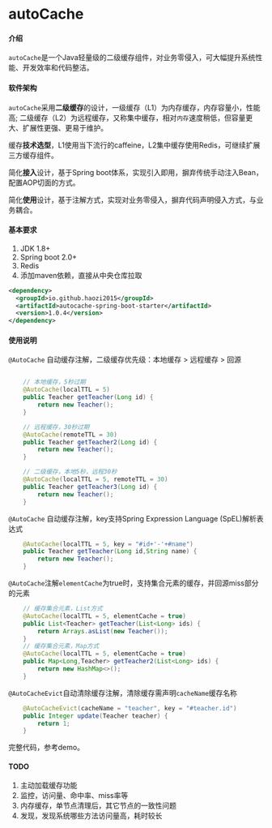 # autoCache

#### 介绍
`autoCache`是一个Java轻量级的二级缓存组件，对业务零侵入，可大幅提升系统性能、开发效率和代码整洁。

#### 软件架构
`autoCache`采用**二级缓存**的设计，一级缓存（L1）为内存缓存，内存容量小，性能高; 二级缓存（L2）为远程缓存，又称集中缓存，相对`内存`速度稍低，但容量更大、扩展性更强、更易于维护。

缓存**技术选型**，L1使用当下流行的caffeine，L2集中缓存使用Redis，可继续扩展三方缓存组件。

简化**接入**设计，基于Spring boot体系，实现引入即用，摒弃传统手动注入Bean，配置AOP切面的方式。

简化**使用**设计，基于注解方式，实现对业务零侵入，摒弃代码声明侵入方式，与业务耦合。

#### 基本要求

1.  JDK 1.8+
2.  Spring boot 2.0+
3.  Redis
4.  添加maven依赖，直接从中央仓库拉取
```xml
<dependency>
  <groupId>io.github.haozi2015</groupId>
  <artifactId>autocache-spring-boot-starter</artifactId>
  <version>1.0.4</version>
</dependency>
```

#### 使用说明
`@AutoCache` 自动缓存注解，二级缓存优先级：本地缓存 > 远程缓存 > 回源

```java

    // 本地缓存，5秒过期
    @AutoCache(localTTL = 5)
    public Teacher getTeacher(Long id) {
        return new Teacher();
    }

    // 远程缓存，30秒过期
    @AutoCache(remoteTTL = 30)
    public Teacher getTeacher2(Long id) {
        return new Teacher();
    }

    // 二级缓存，本地5秒，远程30秒
    @AutoCache(localTTL = 5, remoteTTL = 30)
    public Teacher getTeacher3(Long id) {
        return new Teacher();
    }

```
`@AutoCache` 自动缓存注解，key支持Spring Expression Language (SpEL)解析表达式
```java
    @AutoCache(localTTL = 5, key = "#id+'-'+#name")
    public Teacher getTeacher(Long id,String name) {
        return new Teacher();
    }

```
`@AutoCache`注解`elementCache`为true时，支持集合元素的缓存，并回源miss部分的元素

```java
    // 缓存集合元素，List方式
    @AutoCache(localTTL = 5, elementCache = true)
    public List<Teacher> getTeacher(List<Long> ids) {
        return Arrays.asList(new Teacher());
    }
    // 缓存集合元素，Map方式
    @AutoCache(localTTL = 5, elementCache = true)
    public Map<Long,Teacher> getTeacher2(List<Long> ids) {
        return new HashMap<>();
    }

```

`@AutoCacheEvict`自动清除缓存注解，清除缓存需声明`cacheName`缓存名称

```java
    @AutoCacheEvict(cacheName = "teacher", key = "#teacher.id")
    public Integer update(Teacher teacher) {
        return 1;
    }

```


完整代码，参考demo。

#### TODO 
1. 主动加载缓存功能
2. 监控，访问量、命中率、miss率等
3. 内存缓存，单节点清理后，其它节点的一致性问题
4. 发现，发现系统哪些方法访问量高，耗时较长


 